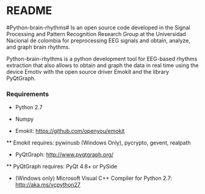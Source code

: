 # README #

#Python-brain-rhythms#
Is an open source code developed in the Signal Processing and Pattern Recognition Research Group at the Universidad Nacional de colombia for preprocessing EEG signals and obtain, analyze, and graph brain rhythms.

Python-brain-rhythms is a python development tool for EEG-based rhythms extraction that also allows to obtain and graph the data in real time using the device Emotiv with the open source driver Emokit and the library PyQtGraph.

### Requirements ###

* Python 2.7

* Numpy

* Emokit: https://github.com/openyou/emokit

** Emokit requires: pywinusb (Windows Only), pycrypto, gevent, realpath

* PyQtGraph: http://www.pyqtgraph.org/

** PyQtGraph requires: PyQt 4.8+ or PySide

* (Windows only) Microsoft Visual C++ Compiler for Python 2.7: http://aka.ms/vcpython27



